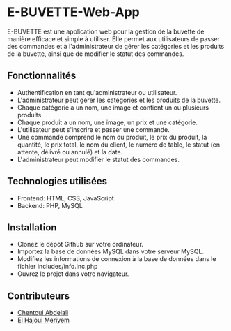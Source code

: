 # E-BUVETTE-Web-App
E-BUVETTE est une application web pour la gestion de la buvette de manière efficace et simple à utiliser. Elle permet aux utilisateurs de passer des commandes et à l'administrateur de gérer les catégories et les produits de la buvette, ainsi que de modifier le statut des commandes.

## Fonctionnalités
- Authentification en tant qu'administrateur ou utilisateur.
- L'administrateur peut gérer les catégories et les produits de la buvette.
- Chaque catégorie a un nom, une image et contient un ou plusieurs produits.
- Chaque produit a un nom, une image, un prix et une catégorie.
- L'utilisateur peut s'inscrire et passer une commande.
- Une commande comprend le nom du produit, le prix du produit, la quantité, le prix total, le nom du client, le numéro de table, le statut (en attente, délivré ou annulé) et la date.
- L'administrateur peut modifier le statut des commandes.

## Technologies utilisées
- Frontend: HTML, CSS, JavaScript
- Backend: PHP, MySQL

## Installation
- Clonez le dépôt Github sur votre ordinateur.
- Importez la base de données MySQL dans votre serveur MySQL.
- Modifiez les informations de connexion à la base de données dans le fichier includes/info.inc.php
- Ouvrez le projet dans votre navigateur.

## Contributeurs
- [Chentoui Abdelali](https://github.com/AbdelaliChe)
- [El Hajoui Meriyem](https://github.com/Meriyemelhajoui)

